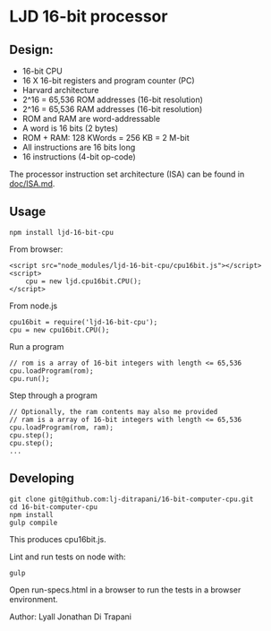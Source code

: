 LJD 16-bit processor
====================

Design:
-------

- 16-bit CPU
- 16 X 16-bit registers and program counter (PC)
- Harvard architecture
- 2^16 = 65,536 ROM addresses (16-bit resolution)
- 2^16 = 65,536 RAM addresses (16-bit resolution)
- ROM and RAM are word-addressable
- A word is 16 bits (2 bytes)
- ROM + RAM:  128 KWords = 256 KB = 2 M-bit
- All instructions are 16 bits long
- 16 instructions (4-bit op-code)

The processor instruction set architecture (ISA) can be found in
[doc/ISA.md](doc/ISA.md).


Usage
-----

    npm install ljd-16-bit-cpu

From browser:

    <script src="node_modules/ljd-16-bit-cpu/cpu16bit.js"></script>
    <script>
        cpu = new ljd.cpu16bit.CPU();
    </script>

From node.js

    cpu16bit = require('ljd-16-bit-cpu');
    cpu = new cpu16bit.CPU();

Run a program

    // rom is a array of 16-bit integers with length <= 65,536
    cpu.loadProgram(rom);
    cpu.run();

Step through a program

    // Optionally, the ram contents may also me provided
    // ram is a array of 16-bit integers with length <= 65,536
    cpu.loadProgram(rom, ram);
    cpu.step();
    cpu.step();
    ...

Developing
----------

    git clone git@github.com:lj-ditrapani/16-bit-computer-cpu.git
    cd 16-bit-computer-cpu
    npm install
    gulp compile

This produces cpu16bit.js.

Lint and run tests on node with:

    gulp

Open run-specs.html in a browser to run the tests in a browser environment.


Author:  Lyall Jonathan Di Trapani

